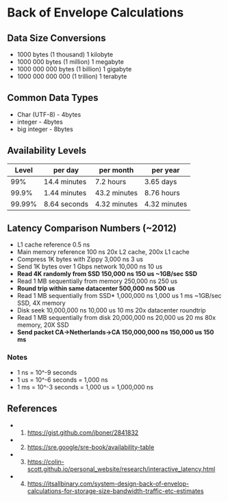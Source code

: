 # Back of Envelope Calculations

## Data Size Conversions
- 1000 bytes                   (1 thousand)     1 kilobyte
- 1000 000 bytes           (1 million)          1 megabyte
- 1000 000 000 bytes   (1 billion)           1 gigabyte
- 1000 000 000 000      (1 trillion)          1 terabyte

## Common Data Types
- Char (UTF-8) - 4bytes
- integer - 4bytes
- big integer - 8bytes


## Availability Levels
| Level    | per day      | per month    | per year     |
|----------|--------------|--------------|--------------|
| 99%		 | 14.4 minutes | 7.2 hours    | 3.65 days    |
| 99.9% 	 | 1.44 minutes | 43.2 minutes | 8.76 hours   |
| 99.99% 	 | 8.64 seconds | 4.32 minutes | 4.32 minutes |

## Latency Comparison Numbers (~2012)
- L1 cache reference 0.5 ns
- Main memory reference 100 ns 20x L2 cache, 200x L1 cache
- Compress 1K bytes with Zippy 3,000 ns 3 us
- Send 1K bytes over 1 Gbps network 10,000 ns 10 us
- **Read 4K randomly from SSD 150,000 ns 150 us ~1GB/sec SSD**
- Read 1 MB sequentially from memory 250,000 ns 250 us
- **Round trip within same datacenter 500,000 ns 500 us**
- Read 1 MB sequentially from SSD* 1,000,000 ns 1,000 us 1 ms ~1GB/sec SSD, 4X memory
- Disk seek 10,000,000 ns 10,000 us 10 ms 20x datacenter roundtrip
- Read 1 MB sequentially from disk 20,000,000 ns 20,000 us 20 ms 80x memory, 20X SSD
- **Send packet CA->Netherlands->CA 150,000,000 ns 150,000 us 150 ms**

### Notes
- 1 ns = 10^-9 seconds
- 1 us = 10^-6 seconds = 1,000 ns
- 1 ms = 10^-3 seconds = 1,000 us = 1,000,000 ns

## References
- 1.  https://gist.github.com/jboner/2841832
- 2. https://sre.google/sre-book/availability-table
- 3. https://colin-scott.github.io/personal_website/research/interactive_latency.html
- 4. https://itsallbinary.com/system-design-back-of-envelop-calculations-for-storage-size-bandwidth-traffic-etc-estimates
